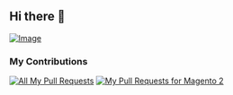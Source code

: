 ## Hi there 👋

[![Image](https://github.com/user-attachments/assets/4b175a61-8186-4695-b404-26091c6fcb82)](https://www.amadeco.fr)

### My Contributions

[![All My Pull Requests](https://img.shields.io/badge/GitHub-My%20PRs-brightgreen?logo=github)](https://github.com/pulls?q=is%3Apr+author%3Aiparmentier)
[![My Pull Requests for Magento 2](https://img.shields.io/badge/Magento%202-My%20PRs-brightgreen.svg)]([https://magento.com](https://github.com/magento/magento2/pulls?q=is%3Apr+author%3Aiparmentier))

